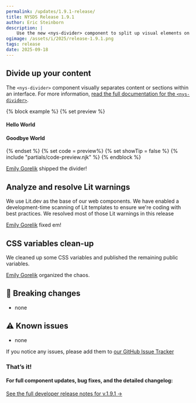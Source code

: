 ```yaml
---
permalink: /updates/1.9.1-release/
title: NYSDS Release 1.9.1
author: Eric Steinborn
description: |
    Use the new <nys-divider> component to split up visual elements on your pages. We also fixed some bugs.
ogimage: /assets/i/2025/release-1.9.1.png
tags: release
date: 2025-09-18
---
```


## Divide up your content
The `<nys-divider>` component visually separates content or sections within an interface. For more information, [read the full documentation for the `<nys-divider>`](/components/divider).

{% block example %}
  {% set preview %}
  <h4>Hello World</h4>
<nys-divider></nys-divider>
<h4>Goodbye World</h4>
  {% endset %}
  {% set code = preview%}
  {% set showTip = false %}
  {% include "partials/code-preview.njk" %}
{% endblock %}

[Emily Gorelik](https://github.com/emilygorelik) shipped the divider!

## Analyze and resolve Lit warnings
We use Lit.dev as the base of our web components. We have enabled a development-time scanning of Lit templates to ensure we're coding with best practices. We resolved most of those Lit warnings in this release

[Emily Gorelik](https://github.com/emilygorelik) fixed em!

## CSS variables clean-up
We cleaned up some CSS variables and published the remaining public variables.

[Emily Gorelik](https://github.com/emilygorelik) organized the chaos.

## 🚨 Breaking changes
 - none

## ⚠️ Known issues
- none

If you notice any issues, please add them to [our GitHub Issue Tracker](https://github.com/ITS-HCD/nysds/issues)

### That’s it!

#### For full component updates, bug fixes, and the detailed changelog:  
[See the full developer release notes for v.1.9.1 →](https://github.com/ITS-HCD/nysds/releases/tag/v1.9.1)
